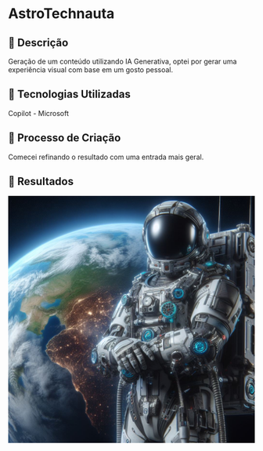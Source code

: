 # AstroTechnauta

## 📒 Descrição
Geração de um conteúdo utilizando IA Generativa, optei por gerar uma experiência visual com base em um gosto pessoal.

## 🤖 Tecnologias Utilizadas
Copilot - Microsoft

## 🧐 Processo de Criação
Comecei refinando o resultado com uma entrada mais geral.

## 🚀 Resultados
![alt text](AstroTechnauta.jpg)